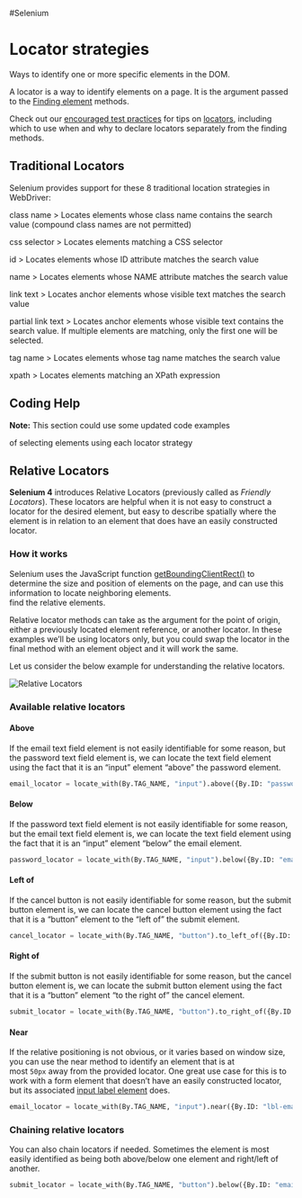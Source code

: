 #Selenium 
# Locator strategies
Ways to identify one or more specific elements in the DOM.

A locator is a way to identify elements on a page. It is the argument passed to the [Finding element](https://www.selenium.dev/documentation/webdriver/elements/finders/) methods.

Check out our [encouraged test practices](https://www.selenium.dev/documentation/test_practices/encouraged/) for tips on [locators](https://www.selenium.dev/documentation/test_practices/encouraged/locators/), including which to use when and why to declare locators separately from the finding methods.

## Traditional Locators[](https://www.selenium.dev/documentation/webdriver/elements/locators/#traditional-locators)

Selenium provides support for these 8 traditional location strategies in WebDriver:

class name > Locates elements whose class name contains the search value (compound class names are not permitted)

css selector > Locates elements matching a CSS selector

id > Locates elements whose ID attribute matches the search value

name > Locates elements whose NAME attribute matches the search value

link text > Locates anchor elements whose visible text matches the search value

partial link text > Locates anchor elements whose visible text contains the search value. If multiple elements are matching, only the first one will be selected.

tag name > Locates elements whose tag name matches the search value

xpath > Locates elements matching an XPath expression

## Coding Help

**Note:** This section could use some updated code examples  
  
of selecting elements using each locator strategy  

## Relative Locators[](https://www.selenium.dev/documentation/webdriver/elements/locators/#relative-locators)

**Selenium 4** introduces Relative Locators (previously called as _Friendly Locators_). These locators are helpful when it is not easy to construct a locator for the desired element, but easy to describe spatially where the element is in relation to an element that does have an easily constructed locator.

### How it works[](https://www.selenium.dev/documentation/webdriver/elements/locators/#how-it-works)

Selenium uses the JavaScript function [getBoundingClientRect()](https://developer.mozilla.org/en-US/docs/Web/API/Element/getBoundingClientRect) to determine the size and position of elements on the page, and can use this information to locate neighboring elements.  
find the relative elements.

Relative locator methods can take as the argument for the point of origin, either a previously located element reference, or another locator. In these examples we’ll be using locators only, but you could swap the locator in the final method with an element object and it will work the same.

Let us consider the below example for understanding the relative locators.

![Relative Locators](https://www.selenium.dev/images/documentation/webdriver/relative_locators.png)

### Available relative locators[](https://www.selenium.dev/documentation/webdriver/elements/locators/#available-relative-locators)

#### Above[](https://www.selenium.dev/documentation/webdriver/elements/locators/#above)

If the email text field element is not easily identifiable for some reason, but the password text field element is, we can locate the text field element using the fact that it is an “input” element “above” the password element.

```python
email_locator = locate_with(By.TAG_NAME, "input").above({By.ID: "password"})
```

#### Below[](https://www.selenium.dev/documentation/webdriver/elements/locators/#below)

If the password text field element is not easily identifiable for some reason, but the email text field element is, we can locate the text field element using the fact that it is an “input” element “below” the email element.

```python
password_locator = locate_with(By.TAG_NAME, "input").below({By.ID: "email"})
```

#### Left of[](https://www.selenium.dev/documentation/webdriver/elements/locators/#left-of)

If the cancel button is not easily identifiable for some reason, but the submit button element is, we can locate the cancel button element using the fact that it is a “button” element to the “left of” the submit element.

```python
cancel_locator = locate_with(By.TAG_NAME, "button").to_left_of({By.ID: "submit"})
```

#### Right of[](https://www.selenium.dev/documentation/webdriver/elements/locators/#right-of)

If the submit button is not easily identifiable for some reason, but the cancel button element is, we can locate the submit button element using the fact that it is a “button” element “to the right of” the cancel element.

```python
submit_locator = locate_with(By.TAG_NAME, "button").to_right_of({By.ID: "cancel"})
```

#### Near[](https://www.selenium.dev/documentation/webdriver/elements/locators/#near)

If the relative positioning is not obvious, or it varies based on window size, you can use the near method to identify an element that is at most `50px` away from the provided locator. One great use case for this is to work with a form element that doesn’t have an easily constructed locator, but its associated [input label element](https://developer.mozilla.org/en-US/docs/Web/HTML/Element/label) does.

```python
email_locator = locate_with(By.TAG_NAME, "input").near({By.ID: "lbl-email"})
```

### Chaining relative locators[](https://www.selenium.dev/documentation/webdriver/elements/locators/#chaining-relative-locators)

You can also chain locators if needed. Sometimes the element is most easily identified as being both above/below one element and right/left of another.

```python
submit_locator = locate_with(By.TAG_NAME, "button").below({By.ID: "email"}).to_right_of({By.ID: "cancel"})
```
